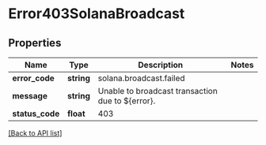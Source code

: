 # Error403SolanaBroadcast

## Properties

Name | Type | Description | Notes
------------ | ------------- | ------------- | -------------
**error_code** | **string** | solana.broadcast.failed |
**message** | **string** | Unable to broadcast transaction due to ${error}. |
**status_code** | **float** | 403 |

[[Back to API list]](../../README.md#api-endpoints)
